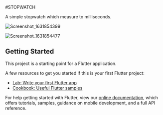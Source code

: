 #STOPWATCH

A simple stopwatch which measure to milliseconds.



![Screenshot_1631854399](https://user-images.githubusercontent.com/87486230/133726656-3ca14706-dfc7-4d0b-8652-3c234e1090bc.png)



![Screenshot_1631854477](https://user-images.githubusercontent.com/87486230/133726742-6678714a-bc0a-462e-a06b-9fb7f44e0d01.png)

## Getting Started

This project is a starting point for a Flutter application.

A few resources to get you started if this is your first Flutter project:

- [Lab: Write your first Flutter app](https://flutter.dev/docs/get-started/codelab)
- [Cookbook: Useful Flutter samples](https://flutter.dev/docs/cookbook)

For help getting started with Flutter, view our
[online documentation](https://flutter.dev/docs), which offers tutorials,
samples, guidance on mobile development, and a full API reference.
